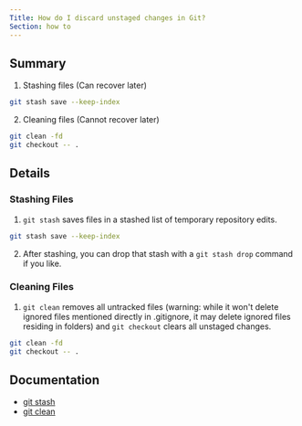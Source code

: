 ```yaml
---
Title: How do I discard unstaged changes in Git?
Section: how to
---
```


## Summary

1. Stashing files (Can recover later)

```sh
git stash save --keep-index
```

2. Cleaning files (Cannot recover later)

```sh
git clean -fd
git checkout -- .
```

## Details

### Stashing Files

1. `git stash` saves files in a stashed list of temporary repository edits.

```sh
git stash save --keep-index
```

2. After stashing, you can drop that stash with a `git stash drop` command if you like.

### Cleaning Files

1. `git clean` removes all untracked files (warning: while it won't delete ignored files mentioned directly in .gitignore, it may delete ignored files residing in folders) and `git checkout` clears all unstaged changes.

```sh
git clean -fd
git checkout -- .
```

## Documentation

- [git stash](/documentation/latest/git-stash/)
- [git clean](/documentation/latest/git-clean/)
